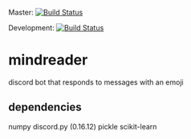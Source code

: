 Master: [![Build Status](https://travis-ci.com/godzilla-but-nice/mindreader.svg?branch=master)](https://travis-ci.com/godzilla-but-nice/mindreader)

Development: [![Build Status](https://travis-ci.com/godzilla-but-nice/mindreader.svg?branch=development)](https://travis-ci.com/godzilla-but-nice/mindreader)

# mindreader

discord bot that responds to messages with an emoji

## dependencies

numpy
discord.py (0.16.12)
pickle
scikit-learn
